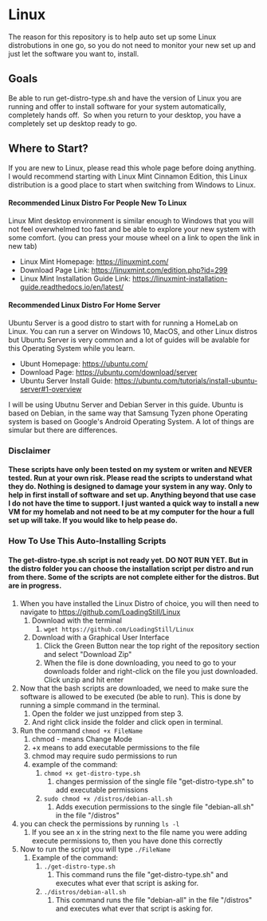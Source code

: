 # Linux

The reason for this repository is to help auto set up some Linux distrobutions in one go, so you do not need to monitor your new set up and just let the software you want to, install.

## Goals
Be able to run get-distro-type.sh and have the version of Linux you are running and offer to install software for your system automatically, completely hands off.  So when you return to your desktop, you have a completely set up desktop ready to go.

## Where to Start?
If you are new to Linux, please read this whole page before doing anything.  I would recommend starting with Linux Mint Cinnamon Edition, this Linux distribution is a good place to start when switching from Windows to Linux.

#### Recommended Linux Distro For People New To Linux
Linux Mint desktop environment is similar enough to Windows that you will not feel overwhelmed too fast and be able to explore your new system with some comfort.
(you can press your mouse wheel on a link to open the link in new tab)
* Linux Mint Homepage: https://linuxmint.com/
* Download Page Link: https://linuxmint.com/edition.php?id=299
* Linux Mint Installation Guide Link: https://linuxmint-installation-guide.readthedocs.io/en/latest/

#### Recommended Linux Distro For Home Server
Ubuntu Server is a good distro to start with for running a HomeLab on Linux.   You can run a server on Windows 10, MacOS, and other Linux distros but Ubuntu Server is very common and a lot of guides will be avalable for this Operating System while you learn.
* Ubunt Homepage: https://ubuntu.com/
* Download Page: https://ubuntu.com/download/server
* Ubuntu Server Install Guide: https://ubuntu.com/tutorials/install-ubuntu-server#1-overview

I will be using Ubutnu Server and Debian Server in this guide.  Ubuntu is based on Debian, in the same way that Samsung Tyzen phone Operating system is based on Google's Android Operating System.  A lot of things are simular but there are differences.

### Disclaimer
#### These scripts have only been tested on my system or writen and NEVER tested.  Run at your own risk.  Please read the scripts to understand what they do.  Nothing is designed to damage your system in any way.  Only to help in first install of software and set up.  Anything beyond that use case I do not have the time to support.  I just wanted a quick way to install a new VM for my homelab and not need to be at my computer for the hour a full set up will take.  If you would like to help pease do.

### How To Use This Auto-Installing Scripts
#### The get-distro-type.sh script is not ready yet. DO NOT RUN YET.  But in the distro folder you can choose the installation script per distro and run from there.  Some of the scripts are not complete either for the distros.  But are in progress.

1. When you have installed the Linux Distro of choice, you will then need to navigate to https://github.com/LoadingStill/Linux
    1. Download with the terminal
        1. `wget https://github.com/LoadingStill/Linux`
    2. Download with a Graphical User Interface
        1. Click the Green Button near the top right of the repository section and select "Download Zip"
        2. When the file is done downloading, you need to go to your downloads folder and right-click on the file you just downloaded.  Click unzip and hit enter
2. Now that the bash scripts are downloaded, we need to make sure the software is allowed to be executed (be able to run).  This is done by running a simple command in the terminal.
    1. Open the folder we just unzipped from step 3.
    2. And right click inside the folder and click open in terminal.
3. Run the command `chmod +x FileName`
    1. chmod - means Change Mode
    2. +x means to add executable permissions to the file
    3. chmod may require sudo permissions to run
    4. example of the command:
        1. `chmod +x get-distro-type.sh`
            1. changes permission of the single file "get-distro-type.sh" to add executable permissions
        2. `sudo chmod +x /distros/debian-all.sh`
            1. Adds execution permissions to the single file "debian-all.sh" in the file "/distros"
4. you can check the permissions by running `ls -l`
    1. If you see an x in the string next to the file name you were adding execute permissions to, then you have done this correctly
5. Now to run the script you will type `./FileName`
    1. Example of the command:
        1. `./get-distro-type.sh`
            1. This command runs the file "get-distro-type.sh" and executes what ever that script is asking for.
        3. `./distros/debian-all.sh`
            1. This command runs the file "debian-all" in the file "/distros" and executes what ever that script is asking for.
